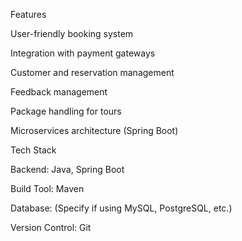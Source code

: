Features

  User-friendly booking system

  Integration with payment gateways

  Customer and reservation management

  Feedback management

  Package handling for tours

  Microservices architecture (Spring Boot)

Tech Stack

  Backend: Java, Spring Boot

  Build Tool: Maven

  Database: (Specify if using MySQL, PostgreSQL, etc.)

  Version Control: Git
